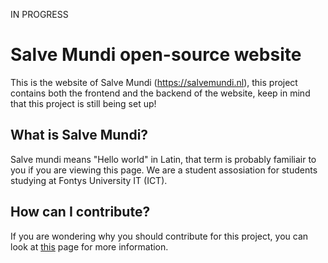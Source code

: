 IN PROGRESS

# Salve Mundi open-source website
This is the website of Salve Mundi (https://salvemundi.nl), this project contains both the frontend and the backend of the website, keep in mind that this project is still being set up!

## What is Salve Mundi?
Salve mundi means "Hello world" in Latin, that term is probably familiair to you if you are viewing this page. We are a student assosiation for students studying at Fontys University IT (ICT).

## How can I contribute?
If you are wondering why you should contribute for this project, you can look at [this](https://github.com/salvemundi/salvemundi/blob/master/CONTRIBUTING.md) page for more information.
